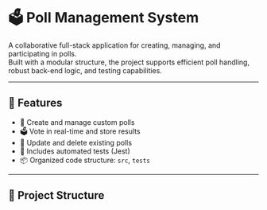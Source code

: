 # 🗳️ Poll Management System

A collaborative full-stack application for creating, managing, and participating in polls.  
Built with a modular structure, the project supports efficient poll handling, robust back-end logic, and testing capabilities.

---

## 🚀 Features

- 🧾 Create and manage custom polls
- 🗳️ Vote in real-time and store results
- 🔁 Update and delete existing polls
- 🧪 Includes automated tests (Jest)
- 📦 Organized code structure: `src`, `tests`

---

## 📁 Project Structure

